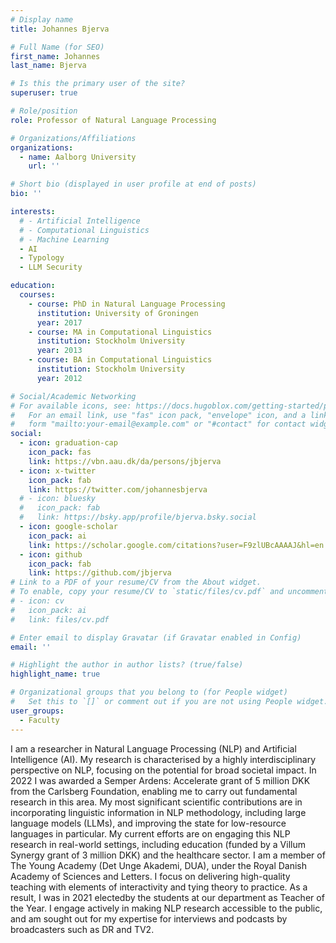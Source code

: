 ```yaml
---
# Display name
title: Johannes Bjerva

# Full Name (for SEO)
first_name: Johannes
last_name: Bjerva

# Is this the primary user of the site?
superuser: true

# Role/position
role: Professor of Natural Language Processing

# Organizations/Affiliations
organizations:
  - name: Aalborg University
    url: ''

# Short bio (displayed in user profile at end of posts)
bio: ''

interests:
  # - Artificial Intelligence
  # - Computational Linguistics
  # - Machine Learning
  - AI
  - Typology
  - LLM Security

education:
  courses:
    - course: PhD in Natural Language Processing
      institution: University of Groningen
      year: 2017
    - course: MA in Computational Linguistics
      institution: Stockholm University
      year: 2013
    - course: BA in Computational Linguistics
      institution: Stockholm University
      year: 2012

# Social/Academic Networking
# For available icons, see: https://docs.hugoblox.com/getting-started/page-builder/#icons
#   For an email link, use "fas" icon pack, "envelope" icon, and a link in the
#   form "mailto:your-email@example.com" or "#contact" for contact widget.
social:
  - icon: graduation-cap
    icon_pack: fas
    link: https://vbn.aau.dk/da/persons/jbjerva
  - icon: x-twitter
    icon_pack: fab
    link: https://twitter.com/johannesbjerva
  # - icon: bluesky
  #   icon_pack: fab
  #   link: https://bsky.app/profile/bjerva.bsky.social
  - icon: google-scholar
    icon_pack: ai
    link: https://scholar.google.com/citations?user=F9zlUBcAAAAJ&hl=en
  - icon: github
    icon_pack: fab
    link: https://github.com/jbjerva
# Link to a PDF of your resume/CV from the About widget.
# To enable, copy your resume/CV to `static/files/cv.pdf` and uncomment the lines below.
# - icon: cv
#   icon_pack: ai
#   link: files/cv.pdf

# Enter email to display Gravatar (if Gravatar enabled in Config)
email: ''

# Highlight the author in author lists? (true/false)
highlight_name: true

# Organizational groups that you belong to (for People widget)
#   Set this to `[]` or comment out if you are not using People widget.
user_groups:
  - Faculty
---
```


I am a researcher in Natural Language Processing (NLP) and Artificial Intelligence (AI). My research is characterised by a highly interdisciplinary perspective on NLP, focusing on the potential for broad societal impact. In 2022 I was awarded a Semper Ardens: Accelerate grant of 5 million DKK from the Carlsberg Foundation, enabling me to carry out fundamental research in this area. My most significant scientific contributions are in incorporating linguistic information in NLP methodology, including large language models (LLMs), and improving the state for low-resource languages in particular. My current efforts are on engaging this NLP research in real-world settings, including education (funded by a Villum Synergy grant of 3 million DKK) and the healthcare sector. I am a member of The Young Academy (Det Unge Akademi, DUA), under the Royal Danish Academy of Sciences and Letters. I focus on delivering high-quality teaching with elements of interactivity and tying theory to practice. As a result, I was in 2021 electedby the students at our department as Teacher of the Year. I engage actively in making NLP research accessible to the public, and am sought out for my expertise for interviews and podcasts by broadcasters such as DR and TV2.